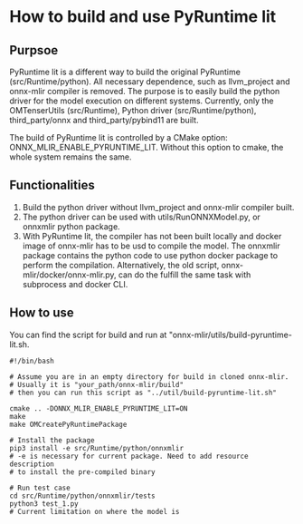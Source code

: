 # How to build and use PyRuntime lit

## Purpsoe

PyRuntime lit is a different way to build the original PyRuntime (src/Runtime/python).
All necessary dependence, such as llvm_project and onnx-mlir compiler is removed. The purpose is to easily build the python driver for the model execution on 
different systems. Currently, only the OMTenserUtils (src/Runtime), Python driver (src/Runtime/python), third_party/onnx and third_party/pybind11 are built.

The build of PyRuntime lit is controlled by a CMake option: ONNX_MLIR_ENABLE_PYRUNTIME_LIT. Without this option to cmake, the whole system remains the same.

## Functionalities
1. Build the python driver without llvm_project and onnx-mlir compiler built.
2. The python driver can be used with utils/RunONNXModel.py, or onnxmlir python package.
3. With PyRuntime lit, the compiler has not been built locally and docker image of onnx-mlir has to be usd to compile the model. The onnxmlir package contains
the python code to use python docker package to perform the compilation. Alternatively, the old script, onnx-mlir/docker/onnx-mlir.py, can do the fulfill the same task with subprocess and docker CLI.

## How to use
You can find the script for build and run at "onnx-mlir/utils/build-pyruntime-lit.sh.
```
#!/bin/bash

# Assume you are in an empty directory for build in cloned onnx-mlir.
# Usually it is "your_path/onnx-mlir/build"
# then you can run this script as "../util/build-pyruntime-lit.sh"

cmake .. -DONNX_MLIR_ENABLE_PYRUNTIME_LIT=ON
make
make OMCreatePyRuntimePackage

# Install the package
pip3 install -e src/Runtime/python/onnxmlir
# -e is necessary for current package. Need to add resource description
# to install the pre-compiled binary

# Run test case
cd src/Runtime/python/onnxmlir/tests
python3 test_1.py
# Current limitation on where the model is
```
